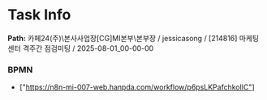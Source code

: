 # Task Info

**Path:** 카페24(주)\본사사업장\[CG]MI본부\본부장 / jessicasong / [214816] 마케팅센터 격주간 점검미팅 / 2025-08-01_00-00-00

### BPMN
- ["https://n8n-mi-007-web.hanpda.com/workflow/p6psLKPafchkolIC"]

